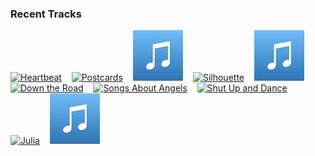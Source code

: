 ### Recent Tracks
[<img src='https://lastfm.freetls.fastly.net/i/u/300x300/b9b4d47b22f84d1acd3cbce1e6430c6f.png' width='16%' height='16%' alt='Heartbeat'>](https://www.last.fm/music/satellite%2bstories/_/heartbeat)&nbsp;&nbsp;&nbsp;&nbsp;[<img src='https://lastfm.freetls.fastly.net/i/u/300x300/d9b3eb298897528c7d4986235820171f.png' width='16%' height='16%' alt='Postcards'>](https://www.last.fm/music/james%2bblunt/_/postcards)&nbsp;&nbsp;&nbsp;&nbsp;[<img src='https://github.com/atfinke/atfinke/blob/master/placeholder.jpeg?raw=true' width='16%' height='16%' alt='You Could Have Been the One'>](https://www.last.fm/music/coasts/_/you%2bcould%2bhave%2bbeen%2bthe%2bone)&nbsp;&nbsp;&nbsp;&nbsp;[<img src='https://lastfm.freetls.fastly.net/i/u/300x300/e8f15262e0a504b29a4f40ef93f31a79.png' width='16%' height='16%' alt='Silhouette'>](https://www.last.fm/music/goldroom/_/silhouette)&nbsp;&nbsp;&nbsp;&nbsp;[<img src='https://github.com/atfinke/atfinke/blob/master/placeholder.jpeg?raw=true' width='16%' height='16%' alt='This Life'>](https://www.last.fm/music/vampire%2bweekend/_/this%2blife)&nbsp;&nbsp;&nbsp;&nbsp;<br>[<img src='https://lastfm.freetls.fastly.net/i/u/300x300/66cf5a401c274f418e0c35268931d6ee.png' width='16%' height='16%' alt='Down the Road'>](https://www.last.fm/music/c2c/_/down%2bthe%2broad)&nbsp;&nbsp;&nbsp;&nbsp;[<img src='https://lastfm.freetls.fastly.net/i/u/300x300/eb7f326812814ebace33a75d6b65570b.png' width='16%' height='16%' alt='Songs About Angels'>](https://www.last.fm/music/fences/_/songs%2babout%2bangels)&nbsp;&nbsp;&nbsp;&nbsp;[<img src='https://lastfm.freetls.fastly.net/i/u/300x300/b7481835f296f9cf0a34777e9b9a3f5c.png' width='16%' height='16%' alt='Shut Up and Dance'>](https://www.last.fm/music/walk%2bthe%2bmoon/_/shut%2bup%2band%2bdance)&nbsp;&nbsp;&nbsp;&nbsp;[<img src='https://lastfm.freetls.fastly.net/i/u/300x300/9f8dbcbe14510210bb5c30231794f516.png' width='16%' height='16%' alt='Julia'>](https://www.last.fm/music/fast%2bromantics/_/julia)&nbsp;&nbsp;&nbsp;&nbsp;[<img src='https://github.com/atfinke/atfinke/blob/master/placeholder.jpeg?raw=true' width='16%' height='16%' alt='California'>](https://www.last.fm/music/hot%2bshade/_/california)&nbsp;&nbsp;&nbsp;&nbsp;<br>